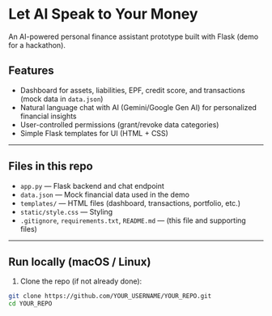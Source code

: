 # Let AI Speak to Your Money

An AI-powered personal finance assistant prototype built with Flask (demo for a hackathon).

## Features
- Dashboard for assets, liabilities, EPF, credit score, and transactions (mock data in `data.json`)
- Natural language chat with AI (Gemini/Google Gen AI) for personalized financial insights
- User-controlled permissions (grant/revoke data categories)
- Simple Flask templates for UI (HTML + CSS)

---

## Files in this repo
- `app.py` — Flask backend and chat endpoint
- `data.json` — Mock financial data used in the demo
- `templates/` — HTML files (dashboard, transactions, portfolio, etc.)
- `static/style.css` — Styling
- `.gitignore`, `requirements.txt`, `README.md` — (this file and supporting files)

---

## Run locally (macOS / Linux)
1. Clone the repo (if not already done):
```bash
git clone https://github.com/YOUR_USERNAME/YOUR_REPO.git
cd YOUR_REPO
```

